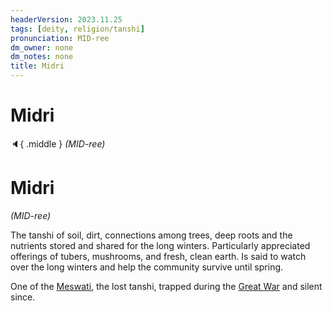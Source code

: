 ```yaml
---
headerVersion: 2023.11.25
tags: [deity, religion/tanshi]
pronunciation: MID-ree
dm_owner: none
dm_notes: none
title: Midri
---
```

# Midri
:speaker:{ .middle } *(MID-ree)*  


# Midri
*(MID-ree)*

The tanshi of soil, dirt, connections among trees, deep roots and the nutrients stored and shared for the long winters. Particularly appreciated offerings of tubers, mushrooms, and fresh, clean earth. Is said to watch over the long winters and help the community survive until spring.

One of the [Meswati](<./meswati.md>), the lost tanshi, trapped during the [Great War](<../../../../events/1500s/great-war.md>) and silent since. 